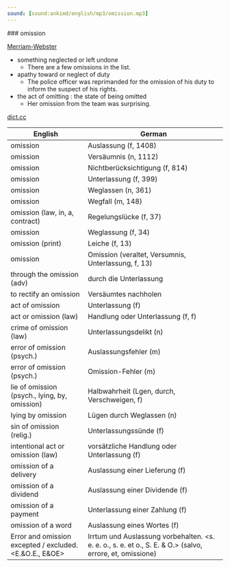```yaml
---
sound: [sound:ankimd/english/mp3/omission.mp3]
---
```


\### omission

[Merriam-Webster](https://www.merriam-webster.com/dictionary/omission)

- something neglected or left undone
    - There are a few omissions in the list.
- apathy toward or neglect of duty
    - The police officer was reprimanded for the omission of his duty to inform the suspect of his rights.
- the act of omitting : the state of being omitted
    - Her omission from the team was surprising.

[dict.cc](https://www.dict.cc/omission)

| English        | German       |
| -------------- | ------------ |
| omission | Auslassung (f, 1408) |
| omission | Versäumnis (n, 1112) |
| omission | Nichtberücksichtigung (f, 814) |
| omission | Unterlassung (f, 399) |
| omission | Weglassen (n, 361) |
| omission | Wegfall (m, 148) |
| omission (law, in, a, contract) | Regelungslücke (f, 37) |
| omission | Weglassung (f, 34) |
| omission (print) | Leiche (f, 13) |
| omission | Omission (veraltet, Versumnis, Unterlassung, f, 13) |
| through the omission (adv) | durch die Unterlassung |
| to rectify an omission | Versäumtes nachholen |
| act of omission | Unterlassung (f) |
| act or omission (law) | Handlung oder Unterlassung (f, f) |
| crime of omission (law) | Unterlassungsdelikt (n) |
| error of omission (psych.) | Auslassungsfehler (m) |
| error of omission (psych.) | Omission-Fehler (m) |
| lie of omission (psych., lying, by, omission) | Halbwahrheit (Lgen, durch, Verschweigen, f) |
| lying by omission | Lügen durch Weglassen (n) |
| sin of omission (relig.) | Unterlassungssünde (f) |
| intentional act or omission (law) | vorsätzliche Handlung oder Unterlassung (f) |
| omission of a delivery | Auslassung einer Lieferung (f) |
| omission of a dividend | Auslassung einer Dividende (f) |
| omission of a payment | Unterlassung einer Zahlung (f) |
| omission of a word | Auslassung eines Wortes (f) |
| Error and omission excepted / excluded. <E.&O.E., E&OE> | Irrtum und Auslassung vorbehalten. <s. e. e. o., s. e. et o., S. E. & O.> (salvo, errore, et, omissione) |
